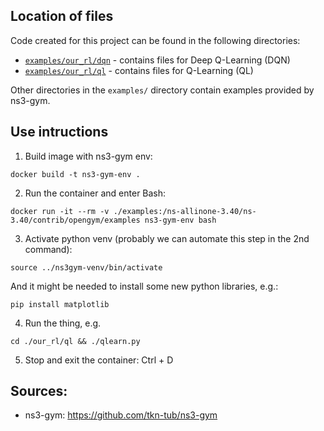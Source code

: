 ## Location of files

Code created for this project can be found in the following directories:

- [`examples/our_rl/dqn`](https://github.com/vasyagladush/ml-ns3/tree/main/examples/our_rl/dqn) - contains files for Deep Q-Learning (DQN)
- [`examples/our_rl/ql`](https://github.com/vasyagladush/ml-ns3/tree/main/examples/our_rl/ql) - contains files for Q-Learning (QL)

Other directories in the `examples/` directory contain examples provided by ns3-gym.

## Use intructions

1. Build image with ns3-gym env:

```
docker build -t ns3-gym-env .
```

2. Run the container and enter Bash:

```console
docker run -it --rm -v ./examples:/ns-allinone-3.40/ns-3.40/contrib/opengym/examples ns3-gym-env bash
```

3. Activate python venv (probably we can automate this step in the 2nd command):

```console
source ../ns3gym-venv/bin/activate
```

And it might be needed to install some new python libraries, e.g.:

```console
pip install matplotlib
```

4. Run the thing, e.g.

```console
cd ./our_rl/ql && ./qlearn.py
```

5. Stop and exit the container: Ctrl + D

## Sources:

- ns3-gym: https://github.com/tkn-tub/ns3-gym
